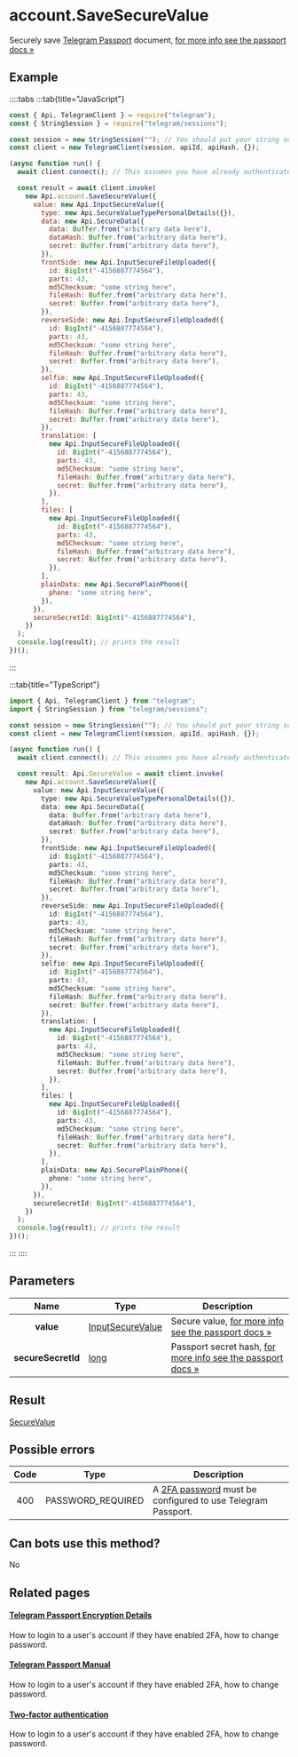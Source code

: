 # account.SaveSecureValue

Securely save [Telegram Passport](https://core.telegram.org/passport) document, [for more info see the passport docs »](https://core.telegram.org/passport/encryption#encryption)

## Example

::::tabs
:::tab{title="JavaScript"}

```js
const { Api, TelegramClient } = require("telegram");
const { StringSession } = require("telegram/sessions");

const session = new StringSession(""); // You should put your string session here
const client = new TelegramClient(session, apiId, apiHash, {});

(async function run() {
  await client.connect(); // This assumes you have already authenticated with .start()

  const result = await client.invoke(
    new Api.account.SaveSecureValue({
      value: new Api.InputSecureValue({
        type: new Api.SecureValueTypePersonalDetails({}),
        data: new Api.SecureData({
          data: Buffer.from("arbitrary data here"),
          dataHash: Buffer.from("arbitrary data here"),
          secret: Buffer.from("arbitrary data here"),
        }),
        frontSide: new Api.InputSecureFileUploaded({
          id: BigInt("-4156887774564"),
          parts: 43,
          md5Checksum: "some string here",
          fileHash: Buffer.from("arbitrary data here"),
          secret: Buffer.from("arbitrary data here"),
        }),
        reverseSide: new Api.InputSecureFileUploaded({
          id: BigInt("-4156887774564"),
          parts: 43,
          md5Checksum: "some string here",
          fileHash: Buffer.from("arbitrary data here"),
          secret: Buffer.from("arbitrary data here"),
        }),
        selfie: new Api.InputSecureFileUploaded({
          id: BigInt("-4156887774564"),
          parts: 43,
          md5Checksum: "some string here",
          fileHash: Buffer.from("arbitrary data here"),
          secret: Buffer.from("arbitrary data here"),
        }),
        translation: [
          new Api.InputSecureFileUploaded({
            id: BigInt("-4156887774564"),
            parts: 43,
            md5Checksum: "some string here",
            fileHash: Buffer.from("arbitrary data here"),
            secret: Buffer.from("arbitrary data here"),
          }),
        ],
        files: [
          new Api.InputSecureFileUploaded({
            id: BigInt("-4156887774564"),
            parts: 43,
            md5Checksum: "some string here",
            fileHash: Buffer.from("arbitrary data here"),
            secret: Buffer.from("arbitrary data here"),
          }),
        ],
        plainData: new Api.SecurePlainPhone({
          phone: "some string here",
        }),
      }),
      secureSecretId: BigInt("-4156887774564"),
    })
  );
  console.log(result); // prints the result
})();
```

:::

:::tab{title="TypeScript"}

```ts
import { Api, TelegramClient } from "telegram";
import { StringSession } from "telegram/sessions";

const session = new StringSession(""); // You should put your string session here
const client = new TelegramClient(session, apiId, apiHash, {});

(async function run() {
  await client.connect(); // This assumes you have already authenticated with .start()

  const result: Api.SecureValue = await client.invoke(
    new Api.account.SaveSecureValue({
      value: new Api.InputSecureValue({
        type: new Api.SecureValueTypePersonalDetails({}),
        data: new Api.SecureData({
          data: Buffer.from("arbitrary data here"),
          dataHash: Buffer.from("arbitrary data here"),
          secret: Buffer.from("arbitrary data here"),
        }),
        frontSide: new Api.InputSecureFileUploaded({
          id: BigInt("-4156887774564"),
          parts: 43,
          md5Checksum: "some string here",
          fileHash: Buffer.from("arbitrary data here"),
          secret: Buffer.from("arbitrary data here"),
        }),
        reverseSide: new Api.InputSecureFileUploaded({
          id: BigInt("-4156887774564"),
          parts: 43,
          md5Checksum: "some string here",
          fileHash: Buffer.from("arbitrary data here"),
          secret: Buffer.from("arbitrary data here"),
        }),
        selfie: new Api.InputSecureFileUploaded({
          id: BigInt("-4156887774564"),
          parts: 43,
          md5Checksum: "some string here",
          fileHash: Buffer.from("arbitrary data here"),
          secret: Buffer.from("arbitrary data here"),
        }),
        translation: [
          new Api.InputSecureFileUploaded({
            id: BigInt("-4156887774564"),
            parts: 43,
            md5Checksum: "some string here",
            fileHash: Buffer.from("arbitrary data here"),
            secret: Buffer.from("arbitrary data here"),
          }),
        ],
        files: [
          new Api.InputSecureFileUploaded({
            id: BigInt("-4156887774564"),
            parts: 43,
            md5Checksum: "some string here",
            fileHash: Buffer.from("arbitrary data here"),
            secret: Buffer.from("arbitrary data here"),
          }),
        ],
        plainData: new Api.SecurePlainPhone({
          phone: "some string here",
        }),
      }),
      secureSecretId: BigInt("-4156887774564"),
    })
  );
  console.log(result); // prints the result
})();
```

:::
::::

## Parameters

|        Name        | Type                                                                | Description                                                                                                             |
| :----------------: | ------------------------------------------------------------------- | ----------------------------------------------------------------------------------------------------------------------- |
|     **value**      | [InputSecureValue](https://core.telegram.org/type/InputSecureValue) | Secure value, [for more info see the passport docs »](https://core.telegram.org/passport/encryption#encryption)         |
| **secureSecretId** | [long](https://core.telegram.org/type/long)                         | Passport secret hash, [for more info see the passport docs »](https://core.telegram.org/passport/encryption#encryption) |

## Result

[SecureValue](https://core.telegram.org/type/SecureValue)

## Possible errors

| Code | Type              | Description                                                                                      |
| :--: | ----------------- | ------------------------------------------------------------------------------------------------ |
| 400  | PASSWORD_REQUIRED | A [2FA password](https://core.telegram.org/api/srp) must be configured to use Telegram Passport. |

## Can bots use this method?

No

## Related pages

#### [Telegram Passport Encryption Details](https://core.telegram.org/passport/encryption)

How to login to a user's account if they have enabled 2FA, how to change password.

#### [Telegram Passport Manual](https://core.telegram.org/passport)

How to login to a user's account if they have enabled 2FA, how to change password.

#### [Two-factor authentication](https://core.telegram.org/api/srp)

How to login to a user's account if they have enabled 2FA, how to change password.
